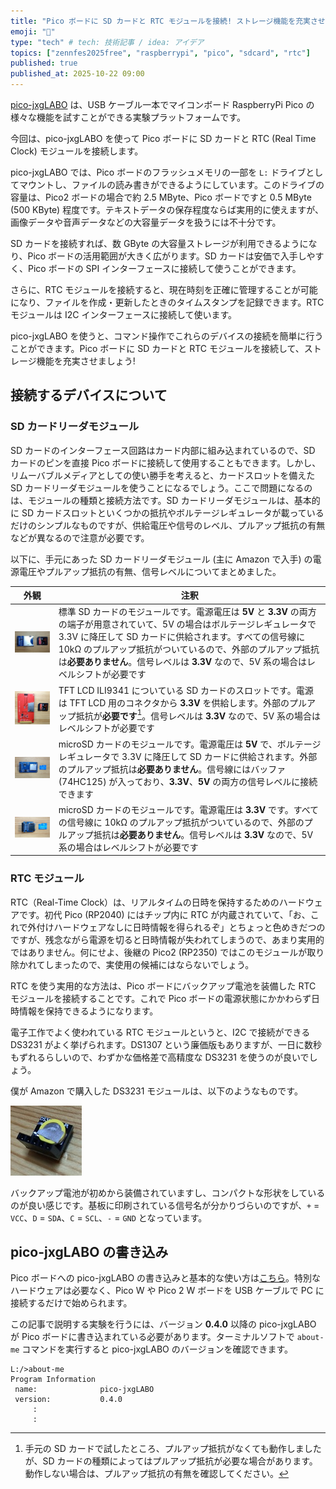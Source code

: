 ```yaml
---
title: "Pico ボードに SD カードと RTC モジュールを接続! ストレージ機能を充実させよう"
emoji: "🐷"
type: "tech" # tech: 技術記事 / idea: アイデア
topics: ["zennfes2025free", "raspberrypi", "pico", "sdcard", "rtc"]
published: true
published_at: 2025-10-22 09:00
---
```

[pico-jxgLABO](https://zenn.dev/ypsitau/articles/2025-08-01-labo-intro) は、USB ケーブル一本でマイコンボード RaspberryPi Pico の様々な機能を試すことができる実験プラットフォームです。

今回は、pico-jxgLABO を使って Pico ボードに SD カードと RTC (Real Time Clock) モジュールを接続します。

pico-jxgLABO では、Pico ボードのフラッシュメモリの一部を `L:` ドライブとしてマウントし、ファイルの読み書きができるようにしています。このドライブの容量は、Pico2 ボードの場合で約 2.5 MByte、Pico ボードですと 0.5 MByte (500 KByte) 程度です。テキストデータの保存程度ならば実用的に使えますが、画像データや音声データなどの大容量データを扱うには不十分です。

SD カードを接続すれば、数 GByte の大容量ストレージが利用できるようになり、Pico ボードの活用範囲が大きく広がります。SD カードは安価で入手しやすく、Pico ボードの SPI インターフェースに接続して使うことができます。

さらに、RTC モジュールを接続すると、現在時刻を正確に管理することが可能になり、ファイルを作成・更新したときのタイムスタンプを記録できます。RTC モジュールは I2C インターフェースに接続して使います。

pico-jxgLABO を使うと、コマンド操作でこれらのデバイスの接続を簡単に行うことができます。Pico ボードに SD カードと RTC モジュールを接続して、ストレージ機能を充実させましょう!

## 接続するデバイスについて

### SD カードリーダモジュール

SD カードのインターフェース回路はカード内部に組み込まれているので、SD カードのピンを直接 Pico ボードに接続して使用することもできます。しかし、リムーバブルメディアとしての使い勝手を考えると、カードスロットを備えた SD カードリーダモジュールを使うことになるでしょう。ここで問題になるのは、モジュールの種類と接続方法です。SD カードリーダモジュールは、基本的に SD カードスロットといくつかの抵抗やボルテージレギュレータが載っているだけのシンプルなものですが、供給電圧や信号のレベル、プルアップ抵抗の有無などが異なるので注意が必要です。

以下に、手元にあった SD カードリーダモジュール (主に Amazon で入手) の電源電圧やプルアップ抵抗の有無、信号レベルについてまとめました。

|外観|注釈|
|----|----|
|![sdcard-adapter](/images/2025-06-06-fs-media/sdcard-adapter.jpg)|標準 SD カードのモジュールです。電源電圧は **5V** と **3.3V** の両方の端子が用意されていて、5V の場合はボルテージレギュレータで 3.3V に降圧して SD カードに供給されます。すべての信号線に 10kΩ のプルアップ抵抗がついているので、外部のプルアップ抵抗は**必要ありません**。信号レベルは **3.3V** なので、5V 系の場合はレベルシフトが必要です|
|![ILI9341-back](/images/2025-06-06-fs-media/ILI9341-back.jpg)|TFT LCD ILI9341 についている SD カードのスロットです。電源は TFT LCD 用のコネクタから **3.3V** を供給します。外部のプルアップ抵抗が**必要です**[^pullup]。信号レベルは **3.3V** なので、5V 系の場合はレベルシフトが必要です|
|![u-sdcard-adapter-1](/images/2025-06-06-fs-media/u-sdcard-adapter-1.jpg)|microSD カードのモジュールです。電源電圧は **5V** で、ボルテージレギュレータで 3.3V に降圧して SD カードに供給されます。外部のプルアップ抵抗は**必要ありません**。信号線にはバッファ (74HC125) が入っており、**3.3V**、**5V** の両方の信号レベルに接続できます|
|![u-sdcard-adapter-2](/images/2025-06-06-fs-media/u-sdcard-adapter-2.jpg)|microSD カードのモジュールです。電源電圧は **3.3V** です。すべての信号線に 10kΩ のプルアップ抵抗がついているので、外部のプルアップ抵抗は**必要ありません**。信号レベルは **3.3V** なので、5V 系の場合はレベルシフトが必要です|

[^pullup]: 手元の SD カードで試したところ、プルアップ抵抗がなくても動作しましたが、SD カードの種類によってはプルアップ抵抗が必要な場合があります。動作しない場合は、プルアップ抵抗の有無を確認してください。

### RTC モジュール

RTC（Real-Time Clock）は、リアルタイムの日時を保持するためのハードウェアです。初代 Pico (RP2040) にはチップ内に RTC が内蔵されていて、「お、これで外付けハードウェアなしに日時情報を得られるぞ」とちょっと色めきだつのですが、残念ながら電源を切ると日時情報が失われてしまうので、あまり実用的ではありません。何にせよ、後継の Pico2 (RP2350) ではこのモジュールが取り除かれてしまったので、実使用の候補にはならないでしょう。

RTC を使う実用的な方法は、Pico ボードにバックアップ電池を装備した RTC モジュールを接続することです。これで Pico ボードの電源状態にかかわらず日時情報を保持できるようになります。

電子工作でよく使われている RTC モジュールというと、I2C で接続ができる DS3231 がよく挙げられます。DS1307 という廉価版もありますが、一日に数秒もずれるらしいので、わずかな価格差で高精度な DS3231 を使うのが良いでしょう。

僕が Amazon で購入した DS3231 モジュールは、以下のようなものです。

![rtc-ds3231](/images/2025-06-22-rtc/rtc-ds3231.jpg)

バックアップ電池が初めから装備されていますし、コンパクトな形状をしているのが良い感じです。基板に印刷されている信号名が分かりづらいのですが、`+` = `VCC`、`D` = `SDA`、`C` = `SCL`、`-` = `GND` となっています。

## pico-jxgLABO の書き込み

Pico ボードへの pico-jxgLABO の書き込みと基本的な使い方は[こちら](https://zenn.dev/ypsitau/articles/2025-08-01-labo-intro#pico-jxglabo-%E3%81%AE%E5%B0%8E%E5%85%A5%E6%96%B9%E6%B3%95)。特別なハードウェアは必要なく、Pico W や Pico 2 W ボードを USB ケーブルで PC に接続するだけで始められます。

この記事で説明する実験を行うには、バージョン **0.4.0** 以降の pico-jxgLABO が Pico ボードに書き込まれている必要があります。ターミナルソフトで `about-me` コマンドを実行すると pico-jxgLABO のバージョンを確認できます。

```text
L:/>about-me
Program Information
 name:              pico-jxgLABO
 version:           0.4.0
     :
     :
```


